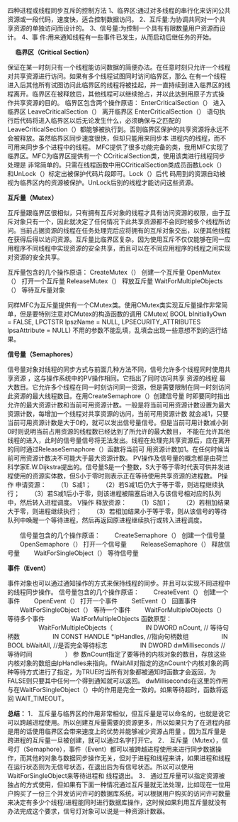 四种进程或线程同步互斥的控制方法
1、临界区:通过对多线程的串行化来访问公共资源或一段代码，速度快，适合控制数据访问。
2、互斥量:为协调共同对一个共享资源的单独访问而设计的。
3、信号量:为控制一个具有有限数量用户资源而设计。
4、事 件:用来通知线程有一些事件已发生，从而启动后继任务的开始。

 

　
**临界区（Critical Section）**


保证在某一时刻只有一个线程能访问数据的简便办法。在任意时刻只允许一个线程对共享资源进行访问。如果有多个线程试图同时访问临界区，那么 在有一个线程进入后其他所有试图访问此临界区的线程将被挂起，并一直持续到进入临界区的线程离开。临界区在被释放后，其他线程可以继续抢占，并以此达到用原子方式操 作共享资源的目的。
临界区包含两个操作原语：
EnterCriticalSection（） 进入临界区
LeaveCriticalSection（） 离开临界区
EnterCriticalSection（） 语句执行后代码将进入临界区以后无论发生什么，必须确保与之匹配的 LeaveCriticalSection（）都能够被执行到。否则临界区保护的共享资源将永远不会被释放。虽然临界区同步速度很快，但却只能用来同步本 进程内的线程，而不可用来同步多个进程中的线程。
MFC提供了很多功能完备的类，我用MFC实现了临界区。MFC为临界区提供有一个 CCriticalSection类，使用该类进行线程同步处理是 非常简单的。只需在线程函数中用CCriticalSection类成员函数Lock（）和UnLock（）标定出被保护代码片段即可。Lock（）后代 码用到的资源自动被视为临界区内的资源被保护。UnLock后别的线程才能访问这些资源。

 

 

 

**互斥量（Mutex）**
 
互斥量跟临界区很相似，只有拥有互斥对象的线程才具有访问资源的权限，由于互斥对象只有一个，因此就决定了任何情况下此共享资源都不会同时被多个线程所访问。当前占据资源的线程在任务处理完后应将拥有的互斥对象交出，以便其他线程在获得后得以访问资源。互斥量比临界区复杂。因为使用互斥不仅仅能够在同一应用程序不同线程中实现资源的安全共享，而且可以在不同应用程序的线程之间实现对资源的安全共享。
 
互斥量包含的几个操作原语：
CreateMutex（） 创建一个互斥量
OpenMutex（） 打开一个互斥量
ReleaseMutex（） 释放互斥量
WaitForMultipleObjects（） 等待互斥量对象
 
同样MFC为互斥量提供有一个CMutex类。使用CMutex类实现互斥量操作非常简单，但是要特别注意对CMutex的构造函数的调用
CMutex( BOOL bInitiallyOwn = FALSE, LPCTSTR lpszName = NULL, LPSECURITY_ATTRIBUTES lpsaAttribute = NULL)
不用的参数不能乱填，乱填会出现一些意想不到的运行结果。

 

 

 

**信号量（Semaphores）**


信号量对象对线程的同步方式与前面几种方法不同，信号允许多个线程同时使用共享资源 ，这与操作系统中的PV操作相同。它指出了同时访问共享 资源的线程 最大数目。它允许多个线程在同一时刻访问同一资源，但是需要限制在同一时刻访问此资源的最大线程数目。在用CreateSemaphore（）创建信号量 时即要同时指出允许的最大资源计数和当前可用资源计数。一般是将当前可用资源计数设置为最大资源计数，每增加一个线程对共享资源的访问，当前可用资源计数 就会减1，只要当前可用资源计数是大于0的，就可以发出信号量信号。但是当前可用计数减小到0时则说明当前占用资源的线程数已经达到了所允许的最大数目， 不能在允许其他线程的进入，此时的信号量信号将无法发出。线程在处理完共享资源后，应在离开的同时通过ReleaseSemaphore（）函数将当前可 用资源计数加1。在任何时候当前可用资源计数决不可能大于最大资源计数。
PV操作及信号量的概念都是由荷兰科学家E.W.Dijkstra提出的。信号量S是一个整数，S大于等于零时代表可供并发进程使用的资源实体数，但S小于零时则表示正在等待使用共享资源的进程数。
P操作 申请资源：
  　　（1）S减1；
  　　（2）若S减1后仍大于等于零，则进程继续执行；
  　　（3）若S减1后小于零，则该进程被阻塞后进入与该信号相对应的队列中，然后转入进程调度。
  V操作 释放资源：
  　　（1）S加1；
  　　（2）若相加结果大于零，则进程继续执行；
  　　（3）若相加结果小于等于零，则从该信号的等待队列中唤醒一个等待进程，然后再返回原进程继续执行或转入进程调度。
 
  　　信号量包含的几个操作原语：
  　　CreateSemaphore（） 创建一个信号量
  　　OpenSemaphore（） 打开一个信号量
  　　ReleaseSemaphore（） 释放信号量
  　　WaitForSingleObject（） 等待信号量

 

 

 

**事件（Event）**
 
事件对象也可以通过通知操作的方式来保持线程的同步。并且可以实现不同进程中的线程同步操作。
信号量包含的几个操作原语：
  　　CreateEvent（） 创建一个事件
  　　OpenEvent（） 打开一个事件
  　　SetEvent（） 回置事件
  　　WaitForSingleObject（） 等待一个事件
  　　WaitForMultipleObjects（）　　　　　　　　 等待多个事件
  　　　　WaitForMultipleObjects 函数原型：
  　　　　　WaitForMultipleObjects（
  　　　　　IN DWORD nCount, // 等待句柄数
  　　　　　IN CONST HANDLE *lpHandles, //指向句柄数组
  　　　　　IN BOOL bWaitAll, //是否完全等待标志
  　　　　　IN DWORD dwMilliseconds //等待时间
  　　　　　）
参 数nCount指定了要等待的内核对象的数目，存放这些内核对象的数组由lpHandles来指向。fWaitAll对指定的这nCount个内核对象的两种等待方式进行了指定，为TRUE时当所有对象都被通知时函数才会返回，为FALSE则只要其中任何一个得到通知就可以返回。 dwMilliseconds在这里的作用与在WaitForSingleObject（）中的作用是完全一致的。如果等待超时，函数将返回 WAIT_TIMEOUT。

 

 

 

**总结：**
1． 互斥量与临界区的作用非常相似，但互斥量是可以命名的，也就是说它可以跨越进程使用。所以创建互斥量需要的资源更多，所以如果只为了在进程内部是用的话使用临界区会带来速度上的优势并能够减少资源占用量 。因为互斥量是跨进程的互斥量一旦被创建，就可以通过名字打开它。
2． 互斥量（Mutex），信号灯（Semaphore），事件（Event）都可以被跨越进程使用来进行同步数据操作，而其他的对象与数据同步操作无关，但对于进程和线程来讲，如果进程和线程在运行状态则为无信号状态，在退出后为有信号状态。所以可以使用WaitForSingleObject来等待进程和 线程退出。
3． 通过互斥量可以指定资源被独占的方式使用，但如果有下面一种情况通过互斥量就无法处理，比如现在一位用户购买了一份三个并发访问许可的数据库系统，可以根据用户购买的访问许可数量来决定有多少个线程/进程能同时进行数据库操作，这时候如果利用互斥量就没有办法完成这个要求，信号灯对象可以说是一种资源计数器。